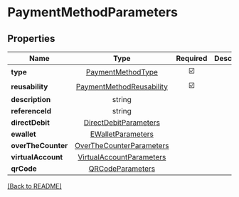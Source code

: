 # PaymentMethodParameters



## Properties

| Name | Type | Required | Description | Examples |
|------------|:-------------:|:-------------:|-------------|:-------------:|
| **type** |[PaymentMethodType](PaymentMethodType.md) | ☑️ |  | | |
| **reusability** |[PaymentMethodReusability](PaymentMethodReusability.md) | ☑️ |  | | |
| **description** |string |  |  | | |
| **referenceId** |string |  |  | | |
| **directDebit** |[DirectDebitParameters](DirectDebitParameters.md) |  |  | | |
| **ewallet** |[EWalletParameters](EWalletParameters.md) |  |  | | |
| **overTheCounter** |[OverTheCounterParameters](OverTheCounterParameters.md) |  |  | | |
| **virtualAccount** |[VirtualAccountParameters](VirtualAccountParameters.md) |  |  | | |
| **qrCode** |[QRCodeParameters](QRCodeParameters.md) |  |  | | |



[[Back to README]](../../README.md)